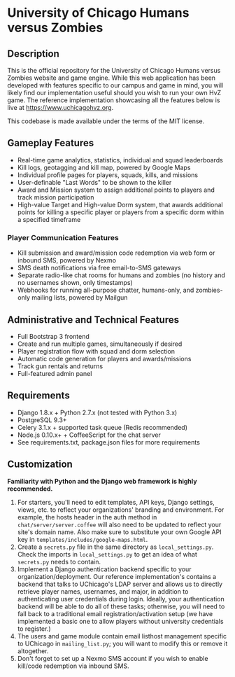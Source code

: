 # University of Chicago Humans versus Zombies

## Description

This is the official repository for the University of Chicago Humans versus Zombies website and game engine.
While this web application has been developed with features specific to our campus and game in mind, you will likely find our
implementation useful should you wish to run your own HvZ game. The reference implementation showcasing all the features
below is live at https://www.uchicagohvz.org. 

This codebase is made available under the terms of the MIT license.

## Gameplay Features
* Real-time game analytics, statistics, individual and squad leaderboards
* Kill logs, geotagging and kill map, powered by Google Maps
* Individual profile pages for players, squads, kills, and missions
* User-definable "Last Words" to be shown to the killer
* Award and Mission system to assign additional points to players and track mission participation
* High-value Target and High-value Dorm system, that awards additional points for killing a specific
player or players from a specific dorm within a specified timeframe
### Player Communication Features
* Kill submission and award/mission code redemption via web form or inbound SMS, powered by Nexmo
* SMS death notifications via free email-to-SMS gateways
* Separate radio-like chat rooms for humans and zombies (no history and no usernames shown, only timestamps)
* Webhooks for running all-purpose chatter, humans-only, and zombies-only mailing lists, powered by Mailgun

## Administrative and Technical Features
* Full Bootstrap 3 frontend
* Create and run multiple games, simultaneously if desired
* Player registration flow with squad and dorm selection
* Automatic code generation for players and awards/missions
* Track gun rentals and returns
* Full-featured admin panel

## Requirements

* Django 1.8.x + Python 2.7.x (not tested with Python 3.x)
* PostgreSQL 9.3+
* Celery 3.1.x + supported task queue (Redis recommended)
* Node.js 0.10.x+ + CoffeeScript for the chat server
* See requirements.txt, package.json files for more requirements

## Customization

**Familiarity with Python and the Django web framework is highly recommended.**

1. For starters, you'll need to edit templates, API keys, Django settings, views, etc. to reflect your organizations' branding and environment. For example, the hosts header in the auth method in `chat/server/server.coffee` will also need to be updated to reflect your site's domain name.  Also make sure to substitute your own Google API key in `templates/includes/google-maps.html`.
2. Create a `secrets.py` file in the same directory as `local_settings.py`. Check the imports in `local_settings.py` to get an idea of what `secrets.py` needs to contain.
3. Implement a Django authentication backend specific to your organization/deployment. Our reference implementation's
contains a backend that talks to UChicago's LDAP server and allows us to directly retrieve player names, usernames,
and major, in addition to authenticating user credentials during login. Ideally, your authentication backend will be able to do all of these
tasks; otherwise, you will need to fall back to a traditional email registration/activation setup (we have implemented a basic one to allow players without university credentials to register.)
4. The users and game module contain email listhost management specific to UChicago in `mailing_list.py`; you will want to modify this or remove it altogether.
5. Don't forget to set up a Nexmo SMS account if you wish to enable kill/code redemption via inbound SMS.

